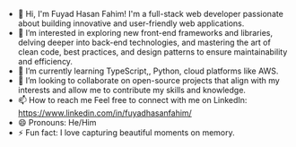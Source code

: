 - 👋 Hi, I'm Fuyad Hasan Fahim! I'm a full-stack web developer passionate about building innovative and user-friendly web applications.
- 👀 I’m interested in exploring new front-end frameworks and libraries, delving deeper into back-end technologies, and mastering the art of clean code, best practices, and design patterns to ensure maintainability and efficiency.
- 🌱 I’m currently learning TypeScript,, Python, cloud platforms like AWS.
- 💞️ I’m looking to collaborate on open-source projects that align with my interests and allow me to contribute my skills and knowledge.
- 📫 How to reach me Feel free to connect with me on LinkedIn: https://www.linkedin.com/in/fuyadhasanfahim/
- 😄 Pronouns: He/Him
- ⚡ Fun fact: I love capturing beautiful moments on memory.